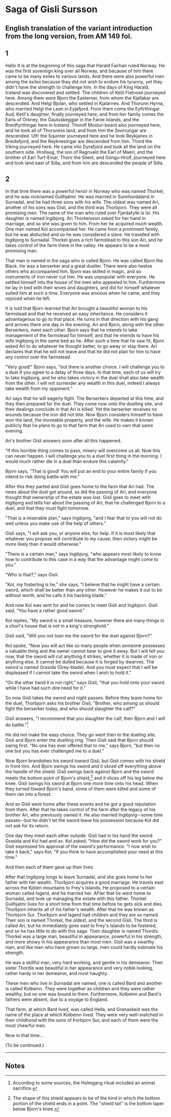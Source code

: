 # Saga of Gisli Sursson

## English translation of the variant introduction from the long version, from AM 149 fol. 

## 1
 Hello 
It is at the beginning of this saga that Harald Fairhair ruled Norway. He was the first sovereign king over all Norway, and because of him there came to be many exiles to various lands. And there were also powerful men among the exiles because they did not wish to endure his tyranny, yet they didn't have the strength to challenge him. In the days of King Harald, Iceland was discovered and settled. The children of Ketil Flatnose journeyed here. Among them were Bjorn the Easterner, from whom the Kjallakar are descended. And Helgi Bjolan, who settled in Kjalarnes. And Thorunn Hyrna, who married Helgi the Lean in Eyjafjord. From them come the Eyfirthingar. Aud, Ketil's daughter, finally journeyed here, and from her family comes the Earls of Orkney, the Gautuskeggjar in the Faroe Islands, and the Breidfyrthingar here in Iceland. Thorolf Mostur-beard also journeyed here, and he took all of Thorsness land, and from him the Snorrungar are descended. Ulfr the Squinter journeyed here and he took Reykjanes in Breidafjord, and the Reyknesingar are descended from him. Thord the Viking journeyed here. He came into Dyrafjord and took all the land on the southern side. Hrollaug, the son of Ragnvald the Earl of Maeri, and the brother of Earl Turf-Einar, Thorir the Silent, and Göngu-Hrolf, journeyed here and took land east of Síða, and from him are descended the people of Síða.

## 2

In that time there was a powerful hersir in Norway who was named Thorkel, and he was nicknamed Gullhjalmr. He was married in Sunnhordaland in Surnadal, and he had three sons with his wife. The oldest was named Ari, another of his sons was Gisli, and the third was Thorbjorn. They were all promising men. The name of the man who ruled over Fjardafylki is Isi. His daughter is named Ingibjorg. Ari Thorkelsson asked for her hand in marriage, and so she was given to him. From her he acquired much wealth. One man named Kol accompanied her. He came from a prominent family, but he was abducted and so he was considered a slave. He travelled with Ingibjorg to Surnadal. Thorkel gives a rich farmstead to this son Ari, and he takes control of the farm there in the valley. He appears to be a most promising man.

That man is named in the saga who is called Bjorn. He was called Bjorn the Black. He was a berserker and a great dueller. There were also twelve others who accompanied him. Bjorn was skilled in magic, and so instruments of iron never cut him. He was unpopular with everyone. He settled himself into the house of the men who appealed to him. Furthermore he lay in bed with their wives and daughters, and did for himself whatever suited him at such a time. Everyone was anxious when he came, and they rejoiced when he left.

It is told that Bjorn learned that Ari brought a beautiful woman to his farmstead and that he received an easy inheritance. He considers it advantageous to go to that place. He turns in that direction with his gang and arrives there one day in the evening. Ari and Bjorn, along with the other Berserkers, meet each other. Bjorn says that he intends to take management of the farmstead for himself, and that he intends to have his wife Ingibjorg in the same bed as he. After such a time that he saw fit, Bjorn asked Ari to do whatever he thought better, to go away or stay there. Ari declares that that he will not leave and that he did not plan for him to have any control over the farmstead. 

"Very good!" Bjorn says, "but there is another choice. I will challenge you to a duel if you agree to a delay of three days. In that time, each of us will try to take Ingibjorg, and he who takes victory in the duel shall also take wealth from the other. I will not surrender any wealth in this duel, indeed I always take wealth from my opponent."

Ari says that he will eagerly fight. The Berserkers departed at this time, and they then prepared for the duel. They come now onto the duelling site, and their dealings conclude in that Ari is killed. Yet the berserker receives no wounds because the iron did not bite. Now Bjorn considers himself to have won the land, the moveable property, and the wife. He makes it known publicly that he plans to go to that farm that Ari used to own that same evening.

Ari's brother Gisli answers soon after all this happened.
<!--Revisit this. I'm not convinced I got it.-->
"If this horrible thing comes to pass, misery will overcome us all. Now this can never happen. I will challenge you to a duel first thing in the morning. I would much rather die in a duel than endure this calamity."

Bjorn says, "That is good! You will put an end to your entire family if you intend to risk doing battle with me."<!--fara=put an end? Revisit this too.-->

After this they parted and Gisli goes home to the farm that Ari had. The news about the duel got around, as did the passing of Ari, and everyone thought that ownership of the estate was lost. Gisli goes to meet wtih Ingibjorg and tells her about the passing of Ari, that he challenged Bjorn to a duel, and that they must fight tomorrow.

"That is a miserable plan," says Ingibjorg, "and I fear that to you will not do well unless you make use of the help of others." 

Gisli says, "I will ask you, or anyone else, for help. If it is most likely that whatever you propose will contribute to my cause, then victory might be more likely than it would otherwise." 

<!--
This is a "when..., then..." construction. 
glikligztir=most likely
luti=part
til-leggja hlut=to be worsted, to lay down or to lose one's lot. 
This last thing is from CV p. 378
leggja hlut sinn=to lay down or lose one's lot, be worsted, Sturl.
eggja til=to add to, xi. 51, Hom. 138 

vænligr-hopeful; promising--comparative
-->
"There is a certain man," says Ingibjorg, "who appears most likely to know how to contribute to this case in a way that the advantage might come to you."

"Who is that?," says Gisli.

"Kol, my fosterling is he," she says, "I believe that he might have a certain sword, which shall be better than any other. However he makes it out to be without worth, and he calls it his hacking blade."

And now Kol was sent for and he comes to meet Gisli and Ingibjorn. Gisli said, "You have a rather good sword."

Kol replies, "My sword is a small treasure, however there are many things in a churl's house that is not in a king's stronghold."

Gisli said, "Will you not loan me the sword for the duel against Bjorn?"

Kol spoke,
"Now you will act like so many people when someone possesses a valuable thing and the owner cannot bear to give it away.
But I will tell you now, that the sword will cut anything it strikes, whether it is made of iron or anything else. It cannot be dulled because it is forged by dwarves. The sword is named Grasida (Grey-blade).
And you must expect that I will be displeased if I cannot take the sword when I wish to hold it."

"On the other hand it is not right," says Gisli, "that you hold onto your sword while I have had such dire need for it."

So now Gisli takes the sword and night passes. Before they leave home for the duel, Thorbjorn asks his brother Gisli, "Brother, who among us should fight the berserker today, and who should slaughter the calf?"

Gisli answers, "I recommend that you slaughter the calf, then Bjorn and I will do battle."[^1]

[^1]: According to some sources, the Holmgang ritual included an animal sacrifice.

He did not make the easy choice. They go went then to the dueling site. Gisli and Bjorn enter the duelling ring. Then Gisli said that Bjorn should swing first. "No one has ever offered that to me," says Bjorn, "but then no one but you has ever challenged me to a duel."

Now Bjorn brandishes his sword toward Gisli, but Gisli comes with his shield in front him. And Bjorn swings his sword and it sliced off everything above the handle of the shield. Gisli swings back against Bjorn and the sword meets the bottom point of Bjorn's shield,[^2] and it slices off his leg below the knee. Gisli swings his sword at Bjorn one more time onto his head. When they turned toward Bjorn's band, some of them were killed and some of them ran into a forest.

[^2]: The shape of this shield appears to be of the kind in which the bottom portion of the shield ends in a point. The "shield tail" is the bottom taper below Bjorn's knee.

<!--
fyrir utan = accross or beyond
mundritha=handle of the shield.

skjaldr-sporthr=The shield tail. The lower part of an oblong shield.
-->

And so Gisli went home after these events and he got a good reputation from them. After that he takes control of the farm after the legacy of his brother Ari, who previously owned it. He also married Ingibjorg--some time passes--but he didn't let the sword leave his possession because Kol did not ask for its return. 

One day they meet each other outside. Gisli had in his hand the sword Grasida and Kol had and ax. Kol asked, "How did the sword work for you?" Gisli expressed his approval of the sword's performance. "I now wish to take it back," says Kol, "If you think to have accomplished your need at this time."
<!--
I'm not sure I'm quite here yet. Revisit.
__>

"Will you give it to me?" says Gisli. 

"No," says Kol.

"I will give you your freedom and a shipload of provisions so that you can travel abroad along with other men as you wish," says Gisli. 

"I will not give you the sword," says Kol. 

"Then I will give you your freedom and lend to you or give to you land. And along with this wealth I will give to you as much livestock as you desire to have."

"But I would rather not give you the sword," says Kol.

"You are too stubborn about this," says Gisli. "Set your price to however much moveable wealth you might have in mind," he says. "I will not be stingy with payment if you settle on any amount. Along with this I will get for you your freedom and an honorable marriage, if that is what you desire."

"There is nothing to discuss," says Kol. "I will not give you the sword for what you offer. And so now that is happening which I have originally suspected, that it would not be certain whether you would give the sword back, if you knew what might be in the precious thing."

"I will tell you," says Gisli, "how it will go, that neither of us will do well, because I am not inclined to give up the sword, and it will not come into the hands of another man except to me if I have something to say about it."

Kol raised up the ax, but Gisli brandished Grasida, and each swung their weapons at each other. Kol hewed the sword into Gisli's head so that it was lodged in Gisli's brain. And the sword came into Kol's head, but it didn't cut. However, Kol's skull split open and the sword broke in pieces.

Then Kol said, "Now it would have gone better if I had originally taken the sword as I asked. And so all this will be unravelled in misfortune, in which your family will inherit."
<!--
This is unsatisfying. Revisit the dependent clause.
-->

And then each of them gave up their lives.

After that Ingibjorg longs to leave Surnadal, and she goes home to her father with her wealth. Thorbjorn acquires a good marriage. He travels east across the Kjölen mountains to Frey's Islands. He proposed to a certain woman called Isgerd, and he married her. AFter that he went home to Surnadal, and took up managing the estate with this father. Thorkel Gullhjalmr lives for a short time from that time before he gets sick and dies. Thorbjorn inherits all of his father's wealth. After that he was known as Thorbjorn Sur. Thorbjorn and Isgerd had children and they are so named. Their son is named Thorkel, the oldest, and the second Gisli. The third is called Ari, but he immediately goes east to Frey's Islands to be fostered, and so he has little to do with this saga. Their daughter is named Thordis. Thorkel was a large man, beautiful in appearance, powerful in his strength, and more showy in his appearance than most men. Gisli was a swarthy man, and like men who have grown so large, men could hardly estimate his strength.
<!--
*** Got it. See Jómsviking Chp. 16.
-->
He was a skillful man, very hard working, and gentle in his demeanor. Their sister Thordis was beautiful in her appearance and very noble looking, rather hardy in her demeanor, and most haughty.

These men who live in Surnadal are named, one is called Bard and another is called Kolbeinn. They were together as children and they were rather wealthy, but no one was bound to them. 
Furthermore, Kolbeinn and Bard's fathers were absent, due to a voyage to England.
<!--
_litlu_? It feels like it's missing a word here. Review.
-->
That farm, at which Bard lived, was called Hella, and Granaskeið was the name of the place at which Kolbeinn lived.
They were very well-matched in their childhood with the sons of Þorbjorn Sur, and each of them were the most cheerful men.

Now in that time... 


(To be continued.)

---

## Notes
